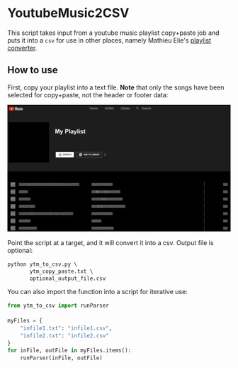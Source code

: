 # YoutubeMusic2CSV

This script takes input from a youtube music playlist copy+paste job and puts it into a `csv` for use in other places, namely Mathieu Elie's [playlist converter](https://www.playlist-converter.net/#/).

## How to use

First, copy your playlist into a text file. __Note__ that only the songs have been selected for copy+paste, not the header or footer data:

<img src="https://raw.githubusercontent.com/arcsector/YoutubeMusic2CSV/master/.github/ytm.png">

Point the script at a target, and it will convert it into a csv. Output file is optional:

```shell
python ytm_to_csv.py \
       ytm_copy_paste.txt \
       optional_output_file.csv
```

You can also import the function into a script for iterative use:

```python
from ytm_to_csv import runParser

myFiles = {
    "infile1.txt": "infile1.csv",
    "infile2.txt": "infile2.csv"
}
for inFile, outFile in myFiles.items():
    runParser(inFile, outFile)
```
